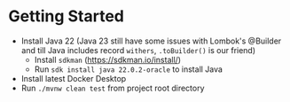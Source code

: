 # Getting Started

- Install Java 22 (Java 23 still have some issues with Lombok's @Builder and till Java includes record `withers`, `.toBuilder()` is our friend)
  - Install `sdkman` (https://sdkman.io/install/)
  - Run `sdk install java 22.0.2-oracle` to install Java
- Install latest Docker Desktop
- Run `./mvnw clean test` from project root directory